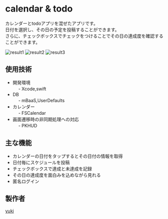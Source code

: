 # calendar & todo
カレンダーとtodoアプリを混ぜたアプリです。  
日付を選択し、その日の予定を投稿することができます。  
さらに、チェックボックスでチェックをつけることでその日の達成度を確認することができます。  

![result1](https://user-images.githubusercontent.com/64241438/103880883-0da8cd80-511d-11eb-8852-ad5a925bcb6c.gif)
![result2](https://user-images.githubusercontent.com/64241438/103880941-21543400-511d-11eb-8ed4-74c68195b159.gif)
![result3](https://user-images.githubusercontent.com/64241438/103880983-2e712300-511d-11eb-9b4b-9b664be6234f.gif)


## 使用技術
- 開発環境  
　   - Xcode,swift  
- DB  
　   - mBaaS,UserDefaults  
- カレンダー  
　   - FSCalendar  
- 画面遷移時の非同期処理への対応  
　   - PKHUD  


## 主な機能  
- カレンダーの日付をタップするとその日付の情報を取得  
- 日付毎にスケジュールを投稿
- チェックボックスで達成と未達成を記録
- その日の達成度を面白みを込めながら見れる
- 匿名ログイン


## 製作者
[yuki](https://github.com/yuki1023)
